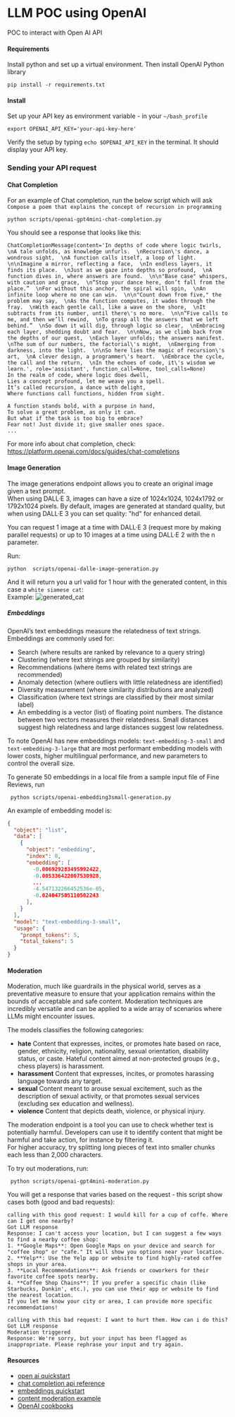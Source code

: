 # LLM POC using OpenAI
POC to interact with Open AI API


#### Requirements
Install python and set up a virtual environment. Then install OpenAI Python library

```commandline
pip install -r requirements.txt
```
#### Install
Set up your API key as environment variable - in your `~/bash_profile` 
```commandline
export OPENAI_API_KEY='your-api-key-here'
```
Verify the setup by typing `echo $OPENAI_API_KEY` in the terminal. It should display your API key.

### Sending your API request
#### Chat Completion
For an example of Chat completion, run the below script which will ask `Compose a poem that explains the concept of recursion in programming`
```commandline
python scripts/openai-gpt4mini-chat-completion.py
```

You should see a response that looks like this:
```text
ChatCompletionMessage(content='In depths of code where logic twirls,  \nA tale unfolds, as knowledge unfurls.  \nRecursion\'s dance, a wondrous sight,  \nA function calls itself, a loop of light.  \n\nImagine a mirror, reflecting a face,  \nIn endless layers, it finds its place.  \nJust as we gaze into depths so profound,  \nA function dives in, where answers are found.  \n\n"Base case" whispers, with caution and grace,  \n“Stop your dance here, don’t fall from the place.”  \nFor without this anchor, the spiral will spin,  \nAn infinite loop where no one can win.  \n\n"Count down from five," the problem may say,  \nAs the function computes, it wades through the fray.  \nWith each gentle call, like a wave on the shore,  \nIt subtracts from its number, until there\'s no more.  \n\n“Five calls to me, and then we’ll rewind,  \nTo grasp all the answers that we left behind.”  \nSo down it will dig, through logic so clear,  \nEmbracing each layer, shedding doubt and fear.  \n\nNow, as we climb back from the depths of our quest,  \nEach layer unfolds; the answers manifest.  \nThe sum of our numbers, the factorial\'s might,  \nEmerging from darkness, into the light.  \n\nSo here lies the magic of recursion\'s art,  \nA clever design, a programmer\'s heart.  \nEmbrace the cycle, the call and the return,  \nIn the echoes of code, it\'s wisdom we learn.', role='assistant', function_call=None, tool_calls=None)
In the realm of code, where logic does dwell,  
Lies a concept profound, let me weave you a spell.  
It’s called recursion, a dance with delight,  
Where functions call functions, hidden from sight.  

A function stands bold, with a purpose in hand,  
To solve a great problem, as only it can.  
But what if the task is too big to embrace?  
Fear not! Just divide it; give smaller ones space.  
...
```
For more info about chat completion, check: https://platform.openai.com/docs/guides/chat-completions


#### Image Generation
The image generations endpoint allows you to create an original image given a text prompt.  
When using DALL·E 3, images can have a size of 1024x1024, 1024x1792 or 1792x1024 pixels.
By default, images are generated at standard quality, but when using DALL·E 3 you can set quality: "hd" for enhanced detail. 

You can request 1 image at a time with DALL·E 3 (request more by making parallel requests) or up to 10 images at a time using DALL·E 2 with the n parameter.

Run:
```commandline
python  scripts/openai-dalle-image-generation.py 
```
And it will return you a url valid for 1 hour with the generated content, in this case a `white siamese cat`:  
Example:
![generated_cat](images/dalle-generated-cat.png)
##### Embeddings

OpenAI’s text embeddings measure the relatedness of text strings. Embeddings are commonly used for:
- Search (where results are ranked by relevance to a query string)
- Clustering (where text strings are grouped by similarity)
- Recommendations (where items with related text strings are recommended)
- Anomaly detection (where outliers with little relatedness are identified)
- Diversity measurement (where similarity distributions are analyzed)
- Classification (where text strings are classified by their most similar label)
- An embedding is a vector (list) of floating point numbers. The distance between two vectors measures their relatedness. Small distances suggest high relatedness and large distances suggest low relatedness.

To note OpenAI has new embeddings models: `text-embedding-3-small` and `text-embedding-3-large` that are most performant embedding models with lower costs, higher multilingual performance, and new parameters to control the overall size.

To generate 50 embeddings in a local file from a sample input file of Fine Reviews, run
```commandline
 python scripts/openai-embedding3small-generation.py
```

An example of embedding model is:
```json
{
  "object": "list",
  "data": [
    {
      "object": "embedding",
      "index": 0,
      "embedding": [
        -0.006929283495992422,
        -0.005336422007530928,
        ... 
        -4.547132266452536e-05,
        -0.024047505110502243
      ],
    }
  ],
  "model": "text-embedding-3-small",
  "usage": {
    "prompt_tokens": 5,
    "total_tokens": 5
  }
}
```

####  Moderation
Moderation, much like guardrails in the physical world, serves as a preventative measure to ensure that your application remains within the bounds of acceptable and safe content. Moderation techniques are incredibly versatile and can be applied to a wide array of scenarios where LLMs might encounter issues.


The models classifies the following categories:
- **hate**	Content that expresses, incites, or promotes hate based on race, gender, ethnicity, religion, nationality, sexual orientation, disability status, or caste. Hateful content aimed at non-protected groups (e.g., chess players) is harassment.
- **harassment**	Content that expresses, incites, or promotes harassing language towards any target.
- **sexual**	Content meant to arouse sexual excitement, such as the description of sexual activity, or that promotes sexual services (excluding sex education and wellness).
- **violence**	Content that depicts death, violence, or physical injury.

The moderation endpoint is a tool you can use to check whether text is potentially harmful. Developers can use it to identify content that might be harmful and take action, for instance by filtering it.  
For higher accuracy, try splitting long pieces of text into smaller chunks each less than 2,000 characters.

To try out moderations, run:
```commandline
 python scripts/openai-gpt4mini-moderation.py
```

You will get a response that varies based on the request - this script show cases both (good and bad requests):
```text
calling with this good request: I would kill for a cup of coffe. Where can I get one nearby?
Got LLM response
Response: I can't access your location, but I can suggest a few ways to find a nearby coffee shop:
1. **Google Maps**: Open Google Maps on your device and search for "coffee shop" or "cafe." It will show you options near your location.
2. **Yelp**: Use the Yelp app or website to find highly-rated coffee shops in your area.
3. **Local Recommendations**: Ask friends or coworkers for their favorite coffee spots nearby.
4. **Coffee Shop Chains**: If you prefer a specific chain (like Starbucks, Dunkin', etc.), you can use their app or website to find the nearest location.
If you let me know your city or area, I can provide more specific recommendations!

calling with this bad request: I want to hurt them. How can i do this?
Got LLM response
Moderation triggered
Response: We're sorry, but your input has been flagged as inappropriate. Please rephrase your input and try again.

```


#### Resources
 - [open ai quickstart](https://platform.openai.com/docs/quickstart)
 - [chat completion api reference](https://platform.openai.com/docs/api-reference/chat)
 - [embeddings quickstart](https://platform.openai.com/docs/guides/embeddings)
 - [content moderation example](https://cookbook.openai.com/examples/how_to_use_moderation)
 - [OpenAI cookbooks](https://cookbook.openai.com/)
